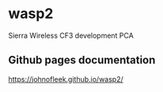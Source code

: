 # wasp2
Sierra Wireless CF3 development PCA

## Github pages documentation
https://johnofleek.github.io/wasp2/
